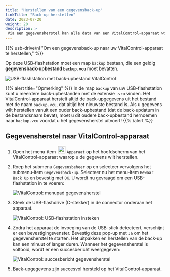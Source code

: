 ```yaml
---
title: "Herstellen van een gegevensback-up"
linkTitle: "Back-up herstellen"
date: 2023-07-20
weight: 20
description: >
 Via een gegevensherstel kan alle data van een VitalControl-apparaat worden hersteld op een ander apparaat met behulp van een back-upbestand.
---
```

{{% usb-drive/nl "Om een gegevensback-up naar uw VitalControl-apparaat te herstellen," %}}

Op deze USB-flashstation moet een map `backup` bestaan, die een geldig **gegevensback-upbestand `backup.vcu`** moet bevatten.

![USB-flashstation met back-upbestand VitalControl](../images/backup-file.png "USB-flashstation met back-upbestand")

{{% alert title="Opmerking" %}}
In de map `backup` van uw USB-flashstation kunt u meerdere back-upbestanden met de extensie `.vcu` vinden. Het VitalControl-apparaat herstelt altijd de back-upgegevens uit het bestand met de naam `backup.vcu`, dat altijd het nieuwste bestand is. Als u gegevens wilt herstellen vanuit een ouder back-upbestand (dat de back-updatum in de bestandsnaam bevat), moet u dit oudere back-upbestand hernoemen naar `backup.vcu` voordat u het gegevensherstel uitvoert!
{{% /alert %}}

## Gegevensherstel naar VitalControl-apparaat

1. Open het menu-item &nbsp;<img src="/icons/device.svg" width="23" align="bottom" alt="Apparaat" /> `Apparaat` op het hoofdscherm van het VitalControl-apparaat waarop u de gegevens wilt herstellen.

2. Roep het submenu `Gegevensbeheer` op en selecteer vervolgens het submenu-item `Gegevensback-up`. Selecteer nu het menu-item `Bewaar Back Up` en bevestig met `OK`. U wordt nu gevraagd om een USB-flashstation in te voeren:

   ![VitalControl: menupad gegevensherstel](../images/restore.png "Herstellen vanuit back-upbestand")

3. Steek de USB-flashdrive (C-stekker) in de connector onderaan het apparaat.

   ![VitalControl: USB-flashstation insteken](/images/firmware/update/plug-in-dual-usb-stick.svg "Steek de USB-flashstation in")

4. Zodra het apparaat de invoeging van de USB-stick detecteert, verschijnt er een bevestigingsvenster. Bevestig deze pop-up met `Ja` om het gegevensherstel te starten. Het uitpakken en herstellen van de back-up kan een minuut of langer duren. Wanneer het gegevensherstel is voltooid, wordt er een succesbericht weergegeven:

   ![VitalControl: succesbericht gegevensherstel](../images/restore-done.png "Succesbericht gegevensherstel")

5. Back-upgegevens zijn succesvol hersteld op het VitalControl-apparaat.
